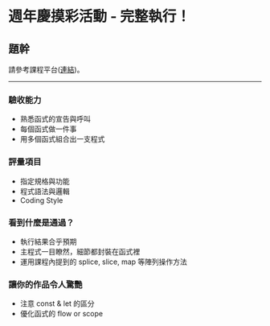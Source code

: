 # 週年慶摸彩活動 - 完整執行！

## 題幹

請參考課程平台(<a href="https://lighthouse.alphacamp.co/courses/40/assignments/940" target="_blank">連結</a>)。

---
### 驗收能力
* 熟悉函式的宣告與呼叫
* 每個函式做一件事
* 用多個函式組合出一支程式
### 評量項目
* 指定規格與功能
* 程式語法與邏輯
* Coding Style
### 看到什麼是通過？
* 執行結果合乎預期
* 主程式一目瞭然，細節都封裝在函式裡
* 運用課程內提到的 splice, slice, map 等陣列操作方法
### 讓你的作品令人驚艷
* 注意 const & let 的區分
* 優化函式的 flow or scope 
